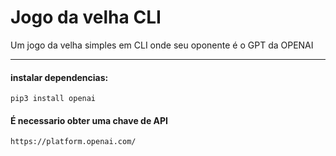 # Jogo da velha CLI
Um jogo da velha simples em CLI onde seu oponente é o GPT da OPENAI

<hr>

#### instalar dependencias:

```
pip3 install openai
```

#### É necessario obter uma chave de API

```
https://platform.openai.com/
```
